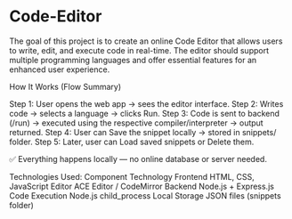 # Code-Editor
The goal of this project is to create an online Code Editor that allows users to write, edit, and execute code in real-time. The editor should support multiple programming languages and offer essential features for an enhanced user experience.

How It Works (Flow Summary)

Step 1: User opens the web app → sees the editor interface.
Step 2: Writes code → selects a language → clicks Run.
Step 3: Code is sent to backend (/run) → executed using the respective compiler/interpreter → output returned.
Step 4: User can Save the snippet locally → stored in snippets/ folder.
Step 5: Later, user can Load saved snippets or Delete them.

✅ Everything happens locally — no online database or server needed.

Technologies Used:
Component	Technology
Frontend	HTML, CSS, JavaScript
Editor	ACE Editor / CodeMirror
Backend	Node.js + Express.js
Code Execution	Node.js child_process
Local Storage	JSON files (snippets folder)

